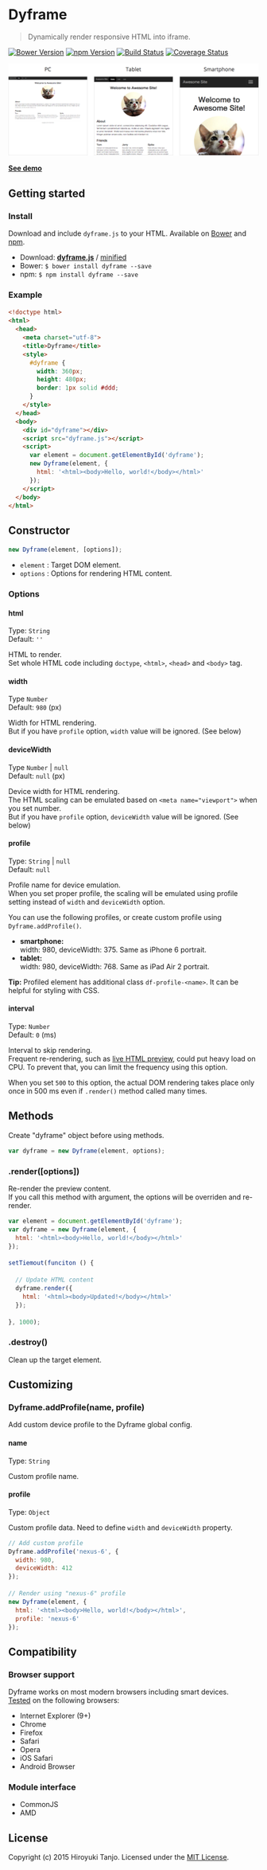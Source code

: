 # Dyframe
> Dynamically render responsive HTML into iframe.

[![Bower Version][bower-image]][bower-url]
[![npm Version][npm-image]][npm-url]
[![Build Status][travis-image]][travis-url]
[![Coverage Status][coveralls-image]][coveralls-url]

[![Dyframe](demo/demo.png)](http://htanjo.github.io/dyframe/)

[**See demo**](http://htanjo.github.io/dyframe/)

## Getting started
### Install

Download and include `dyframe.js` to your HTML.
Available on [Bower](http://bower.io/) and [npm](https://www.npmjs.com/).

* Download: [**dyframe.js**][uncompressed-url] / [minified][minified-url]
* Bower: `$ bower install dyframe --save`
* npm: `$ npm install dyframe --save`

### Example
```html
<!doctype html>
<html>
  <head>
    <meta charset="utf-8">
    <title>Dyframe</title>
    <style>
      #dyframe {
        width: 360px;
        height: 480px;
        border: 1px solid #ddd;
      }
    </style>
  </head>
  <body>
    <div id="dyframe"></div>
    <script src="dyframe.js"></script>
    <script>
      var element = document.getElementById('dyframe');
      new Dyframe(element, {
        html: '<html><body>Hello, world!</body></html>'
      });
    </script>
  </body>
</html>
```

## Constructor
```js
new Dyframe(element, [options]);
```

- `element` : Target DOM element.
- `options` : Options for rendering HTML content.

### Options

#### html
Type: `String`  
Default: `''`

HTML to render.  
Set whole HTML code including `doctype`, `<html>`, `<head>` and `<body>` tag.

#### width
Type `Number`  
Default: `980` (px)

Width for HTML rendering.  
But if you have `profile` option, `width` value will be ignored. (See below)

#### deviceWidth
Type `Number` | `null`  
Default: `null` (px)

Device width for HTML rendering.  
The HTML scaling can be emulated based on `<meta name="viewport">` when you set number.  
But if you have `profile` option, `deviceWidth` value will be ignored. (See below)

#### profile
Type: `String` | `null`  
Default: `null`

Profile name for device emulation.  
When you set proper profile, the scaling will be emulated using profile setting instead of `width` and `deviceWidth` option.

You can use the following profiles, or create custom profile using `Dyframe.addProfile()`.

- **smartphone:**  
  width: 980, deviceWidth: 375. Same as iPhone 6 portrait.
- **tablet:**  
  width: 980, deviceWidth: 768. Same as iPad Air 2 portrait.

**Tip:** Profiled element has additional class `df-profile-<name>`.
It can be helpful for styling with CSS.

#### interval
Type: `Number`  
Default: `0` (ms)

Interval to skip rendering.  
Frequent re-rendering, such as [live HTML preview](http://htanjo.github.io/dyframe/), could put heavy load on CPU.
To prevent that, you can limit the frequency using this option.

When you set `500` to this option, the actual DOM rendering takes place only once in 500 ms even if `.render()` method called many times.

## Methods
Create "dyframe" object before using methods.

```js
var dyframe = new Dyframe(element, options);
```

### .render([options])
Re-render the preview content.  
If you call this method with argument, the options will be overriden and re-render.

```js
var element = document.getElementById('dyframe');
var dyframe = new Dyframe(element, {
  html: '<html><body>Hello, world!</body></html>'
});

setTiemout(funciton () {

  // Update HTML content
  dyframe.render({
    html: '<html><body>Updated!</body></html>'
  });

}, 1000);
```

### .destroy()
Clean up the target element.

## Customizing

### Dyframe.addProfile(name, profile)
Add custom device profile to the Dyframe global config.

#### name
Type: `String`

Custom profile name.

#### profile
Type: `Object`

Custom profile data.
Need to define `width` and `deviceWidth` property.

```js
// Add custom profile
Dyframe.addProfile('nexus-6', {
  width: 980,
  deviceWidth: 412
});

// Render using "nexus-6" profile
new Dyframe(element, {
  html: '<html><body>Hello, world!</body></html>',
  profile: 'nexus-6'
});

```

## Compatibility

### Browser support
Dyframe works on most modern browsers including smart devices.  
[Tested](https://saucelabs.com/u/dyframe) on the following browsers:

- Internet Explorer (9+)
- Chrome
- Firefox
- Safari
- Opera
- iOS Safari
- Android Browser

### Module interface
- CommonJS
- AMD

## License
Copyright (c) 2015 Hiroyuki Tanjo. Licensed under the [MIT License](LICENSE).

[bower-image]: https://img.shields.io/bower/v/dyframe.svg
[bower-url]: http://bower.io/
[npm-image]: https://img.shields.io/npm/v/dyframe.svg
[npm-url]: https://www.npmjs.com/package/dyframe
[travis-image]: https://img.shields.io/travis/htanjo/dyframe/master.svg
[travis-url]: https://travis-ci.org/htanjo/dyframe
[coveralls-image]: https://img.shields.io/coveralls/htanjo/dyframe/master.svg
[coveralls-url]: https://coveralls.io/r/htanjo/dyframe
[uncompressed-url]: https://github.com/htanjo/dyframe/raw/v0.5.0/dyframe.js
[minified-url]: https://github.com/htanjo/dyframe/raw/v0.5.0/dyframe.min.js
